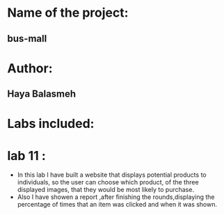 


# Name of the project:
## bus-mall

# Author:
## Haya Balasmeh

# Labs included:
# lab 11 :
- In this lab I have built a website that displays potential products to individuals, so the user can choose which product, of the three displayed images, that they would be most likely to purchase. 
- Also I have showen a report ,after finishing the rounds,displaying the percentage of times that an item was clicked and when it was shown.